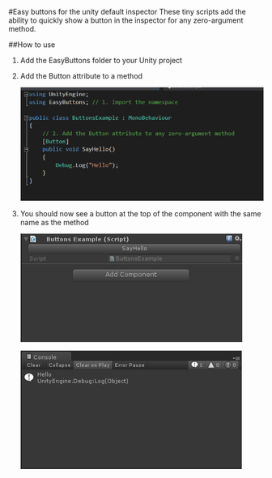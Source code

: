 #Easy buttons for the unity default inspector
These tiny scripts add the ability to quickly show a button in the inspector for any zero-argument method.

##How to use
1. Add the EasyButtons folder to your Unity project
2. Add the Button attribute to a method

   ![Code example](/Images/example.png)
3. You should now see a button at the top of the component with the same name as the method

   ![Button in the inspector](/Images/inspector.png)

   ![Result](/Images/console.png)